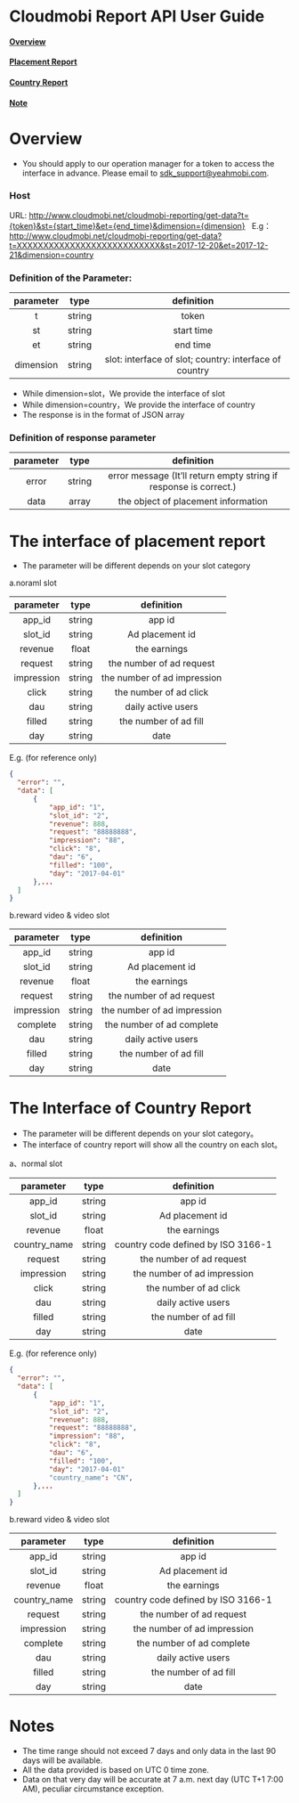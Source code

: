 Cloudmobi Report API User Guide
=== 



####    [Overview](#overview)  

####    [Placement Report](#the-interface-of-placement-report) 

####    [Country Report](#the-interface-of-country-report)

####    [Note](#notes)



Overview
===

* You should apply to our operation manager for a token to access the interface in advance. Please email to sdk_support@yeahmobi.com.

### Host

URL: http://www.cloudmobi.net/cloudmobi-reporting/get-data?t={token}&st={start_time}&et={end_time}&dimension={dimension}   
E.g：http://www.cloudmobi.net/cloudmobi-reporting/get-data?t=XXXXXXXXXXXXXXXXXXXXXXXXXXX&st=2017-12-20&et=2017-12-21&dimension=country  

### Definition of the Parameter:  

|  parameter   |   type   |  definition   |
| :---: | :----: | :---: |
| t | string | token |
|  st   | string | start time  |
|  et   | string | end time  |
|dimension|string| slot: interface of slot; country: interface of country |
* While dimension=slot，We provide the interface of slot  
* While dimension=country，We provide the interface of country   
* The response is in the format of JSON array

### Definition of response parameter 

|  parameter   |   type   |        definition        |
| :---: | :----: | :--------------: |
| error | string | error message (It’ll return empty string if response is correct.) |
| data  | array  |     the object of placement information      |





The interface of placement report
===



* The parameter will be different depends on your slot category 

a.noraml slot

|  parameter   |   type   |        definition        |
| :--------: | :----: | :---: |
|   app_id   | string | app id  |
|  slot_id   | string | Ad placement id |
|  revenue   | float  |  the earnings   |
|  request   | string |  the number of ad request  |
| impression | string |  the number of ad impression  |
|   click    | string |  the number of ad click  |
|    dau     | string |  daily active users    |
|  filled    | string |   the number of ad fill   |
|    day     | string |  date   |

E.g. (for reference only)  

  ```json 
{
    "error": "",
    "data": [
        {
            "app_id": "1",
            "slot_id": "2",
            "revenue": 888,
            "request": "88888888",
            "impression": "88",
            "click": "8",
            "dau": "6",
            "filled": "100",
            "day": "2017-04-01"
        },...
    ]
}
  ```

b.reward video & video  slot

|  parameter   |   type   |        definition        |
| :--------: | :----: | :---: |
|   app_id   | string | app id  |
|  slot_id   | string | Ad placement id |
|  revenue   | float  |  the earnings   |
|  request   | string |  the number of ad request  |
| impression | string |  the number of ad impression  |
|   complete   | string |  the number of ad complete  |
|    dau     | string |   daily active users    |
|  filled    | string |  the number of ad fill  |
|    day     | string |  date  |


The Interface of Country Report  
===
 
* The parameter will be different depends on your slot category。  
* The interface of country report will show all the country on each slot。
>  

a、normal slot 

|  parameter   |   type   |        definition        |
| :--------: | :----: | :---: |
|   app_id   | string | app id  |
|  slot_id   | string | Ad placement id |
|  revenue   | float  |  the earnings   |
| country_name | string | country code defined by ISO 3166-1|
|  request   | string |  the number of ad request  |
| impression | string |  the number of ad impression  |
|   click    | string |  the number of ad click  |
|    dau     | string |  daily active users    |
|  filled    | string |   the number of ad fill   |
|    day     | string |  date   |

E.g. (for reference only)

  ```json 
{
    "error": "",
    "data": [
        {
            "app_id": "1",
            "slot_id": "2",
            "revenue": 888,
            "request": "88888888",
            "impression": "88",
            "click": "8",
            "dau": "6",
            "filled": "100",
            "day": "2017-04-01"
            "country_name": "CN",
        },...
    ]
}
  ```  
b.reward video & video  slot 

|  parameter   |   type   |        definition        |
| :--------: | :----: | :---: |
|   app_id   | string | app id  |
|  slot_id   | string | Ad placement id |
|  revenue   | float  |  the earnings   |
| country_name | string | country code defined by ISO 3166-1|
|  request   | string |  the number of ad request  |
| impression | string |  the number of ad impression  |
|   complete   | string |  the number of ad complete  |
|    dau     | string |   daily active users    |
|  filled    | string |  the number of ad fill  |
|    day     | string |  date  |

Notes
===
* The time range should not exceed 7 days and only data in the last 90 days will be available.  
* All the data provided is based on UTC 0 time zone.  
* Data on that very day will be accurate at 7 a.m. next day (UTC T+1 7:00 AM), peculiar circumstance exception.  
